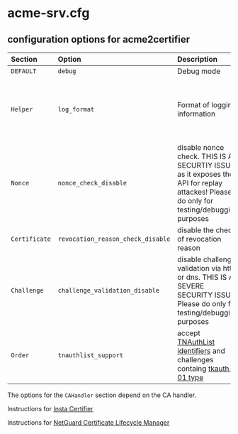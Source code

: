 # acme-srv.cfg

## configuration options for acme2certifier


| Section | Option | Description | Values | default|
| :-------| :------| :-----------| :------| :------|
| `DEFAULT` | `debug`  | Debug mode| True/False| False|
| `Helper` | `log_format` | Format of logging information | check the 'LogRecord attributes' Section of the [python logging module](https://docs.python.org/3/library/logging.html)| `%(message)s`|
| `Nonce`| `nonce_check_disable` | disable nonce check. THIS IS A SECURTIY ISSUE as it exposes the API for replay attackes! Please do only for testing/debugging purposes | True/False | False|
| `Certificate` | `revocation_reason_check_disable` | disable the check of revocation reason | True/False | False|
| `Challenge` | `challenge_validation_disable` | disable challenge validation via http or dns. THIS IS A SEVERE SECURITY ISSUE! Please do only for testing/debugging purposes | True/False | False|
| `Order` | `tnauthlist_support` | accept [TNAuthList identifiers](https://tools.ietf.org/html/draft-ietf-acme-authority-token-tnauthlist-03) and challenges containg [tkauth-01 type](https://tools.ietf.org/html/draft-ietf-acme-authority-token-03) | True/False | False|

The options for the `CAHandler` section depend on the CA handler.

Instructions for [Insta Certifier](certifier.md)

Instructions for [NetGuard Certificate Lifecycle Manager](nclm.md)


